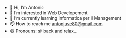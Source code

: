 - 👋 Hi, I’m Antonio
- 👀 I’m interested in Web Developement
- 🌱 I’m currently learning Informatica per il Management 
- 📫 How to reach me antonjuve80@gmail.com
- 😄 Pronouns: sit back and relax...

<!---
Antonioo27/Antonioo27 is a ✨ special ✨ repository because its `README.md` (this file) appears on your GitHub profile.
You can click the Preview link to take a look at your changes.
--->
